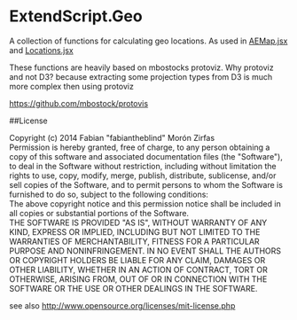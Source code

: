 ExtendScript.Geo  
================  

A collection of functions for calculating geo locations. As used in [AEMap.jsx](http://aescripts.com/aemap/) and [Locations.jsx](http://aescripts.com/locations/)

These functions are heavily based on mbostocks protoviz.
Why protoviz and not D3? because extracting some projection types from D3 is much more complex then using protoviz  

https://github.com/mbostock/protovis  

##License  

Copyright (c)  2014 Fabian "fabiantheblind" Morón Zirfas  
Permission is hereby granted, free of charge, to any person obtaining a copy of this software and associated documentation files (the "Software"), to deal in the Software  without restriction, including without limitation the rights to use, copy, modify, merge, publish, distribute, sublicense, and/or sell copies of the Software, and to  permit persons to whom the Software is furnished to do so, subject to the following conditions:  
The above copyright notice and this permission notice shall be included in all copies or substantial portions of the Software.  
THE SOFTWARE IS PROVIDED "AS IS", WITHOUT WARRANTY OF ANY KIND, EXPRESS OR IMPLIED, INCLUDING BUT NOT LIMITED TO THE WARRANTIES OF MERCHANTABILITY, FITNESS FOR A  PARTICULAR PURPOSE AND NONINFRINGEMENT. IN NO EVENT SHALL THE AUTHORS OR COPYRIGHT HOLDERS BE LIABLE FOR ANY CLAIM, DAMAGES OR OTHER LIABILITY, WHETHER IN AN ACTION OF  CONTRACT, TORT OR OTHERWISE, ARISING FROM, OUT OF OR IN CONNECTION WITH THE SOFTWARE OR THE USE OR OTHER DEALINGS IN THE SOFTWARE.  

see also http://www.opensource.org/licenses/mit-license.php

